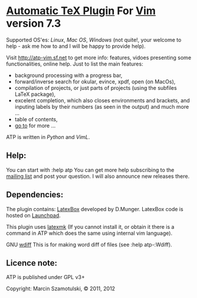 [Automatic TeX Plugin](http://atp-vim.sf.net) For [Vim](http://vim.org) version 7.3
========================================

Supported OS'es: *Linux*, *Mac OS*, *Windows* (not quite!, your welcome to
help - ask me how to and I will be happy to provide help).

Visit http://atp-vim.sf.net to get more info: features, vidoes presenting some
functionalities, online help. Just to list the main features:

 * background processing with a progress bar,
 * forward/inverse search for okular, evince, xpdf, open (on MacOs),
 * compilation of projects, or just parts of projects (using the subfiles
 LaTeX package),
 * excelent completion, which also closes environments and brackets, and
 inputing labels by their numbers (as seen in the output) and much more ...
 * table of contents,
 * [go to](http://atp-vim.sf.net) for more ...


ATP is written in *Python* and *VimL*.

Help:
-----

You can start with :help atp
You can get more help subscribing to the [mailing list](https://lists.sourceforge.net/lists/listinfo/atp-vim-list)
and post your question. I will also announce new releases there.

Dependencies:
-------------

The plugin contains:
[LatexBox](http://www.vim.org/scripts/script.php?script_id=3109) developed by
D.Munger. LatexBox code is hosted on
[Launchpad](https://launchpad.net/vim-latex-box).

This plugin uses [latexmk](http://www.phys.psu.edu/~collins/software/latexmk-jcc/)
(If you cannot install it, or obtain it there is a command in ATP which does
the same using internal vim language).

GNU [wdiff](http://www.gnu.org/software/wdiff/)
This is for making word diff of files (see :help atp-:Wdiff).


Licence note:
-------------

ATP is published under GPL v3+ 

Copyright: Marcin Szamotulski, © 2011, 2012

